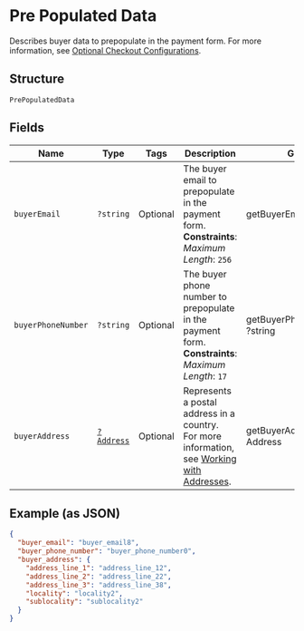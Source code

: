 
# Pre Populated Data

Describes buyer data to prepopulate in the payment form.
For more information,
see [Optional Checkout Configurations](https://developer.squareup.com/docs/checkout-api/optional-checkout-configurations).

## Structure

`PrePopulatedData`

## Fields

| Name | Type | Tags | Description | Getter | Setter |
|  --- | --- | --- | --- | --- | --- |
| `buyerEmail` | `?string` | Optional | The buyer email to prepopulate in the payment form.<br>**Constraints**: *Maximum Length*: `256` | getBuyerEmail(): ?string | setBuyerEmail(?string buyerEmail): void |
| `buyerPhoneNumber` | `?string` | Optional | The buyer phone number to prepopulate in the payment form.<br>**Constraints**: *Maximum Length*: `17` | getBuyerPhoneNumber(): ?string | setBuyerPhoneNumber(?string buyerPhoneNumber): void |
| `buyerAddress` | [`?Address`](../../doc/models/address.md) | Optional | Represents a postal address in a country.<br>For more information, see [Working with Addresses](https://developer.squareup.com/docs/build-basics/working-with-addresses). | getBuyerAddress(): ?Address | setBuyerAddress(?Address buyerAddress): void |

## Example (as JSON)

```json
{
  "buyer_email": "buyer_email8",
  "buyer_phone_number": "buyer_phone_number0",
  "buyer_address": {
    "address_line_1": "address_line_12",
    "address_line_2": "address_line_22",
    "address_line_3": "address_line_38",
    "locality": "locality2",
    "sublocality": "sublocality2"
  }
}
```

